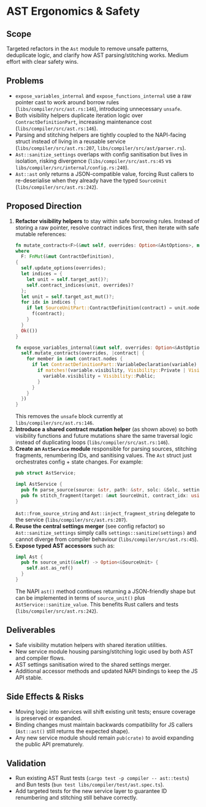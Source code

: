 # AST Ergonomics & Safety

## Scope
Targeted refactors in the `Ast` module to remove unsafe patterns, deduplicate logic, and clarify how AST parsing/stitching works. Medium effort with clear safety wins.

## Problems
- `expose_variables_internal` and `expose_functions_internal` use a raw pointer cast to work around borrow rules (`libs/compiler/src/ast.rs:146`), introducing unnecessary `unsafe`.
- Both visibility helpers duplicate iteration logic over `ContractDefinitionPart`, increasing maintenance cost (`libs/compiler/src/ast.rs:146`).
- Parsing and stitching helpers are tightly coupled to the NAPI-facing struct instead of living in a reusable service (`libs/compiler/src/ast.rs:207`, `libs/compiler/src/ast/parser.rs`).
- `Ast::sanitize_settings` overlaps with config sanitisation but lives in isolation, risking divergence (`libs/compiler/src/ast.rs:45` vs `libs/compiler/src/internal/config.rs:240`).
- `Ast::ast` only returns a JSON-compatible value, forcing Rust callers to re-deserialise when they already have the typed `SourceUnit` (`libs/compiler/src/ast.rs:242`).

## Proposed Direction
1. **Refactor visibility helpers** to stay within safe borrowing rules. Instead of storing a raw pointer, resolve contract indices first, then iterate with safe mutable references:
   ```rust
   fn mutate_contracts<F>(&mut self, overrides: Option<&AstOptions>, mut f: F) -> Result<()>
   where
     F: FnMut(&mut ContractDefinition),
   {
     self.update_options(overrides);
     let indices = {
       let unit = self.target_ast()?;
       self.contract_indices(unit, overrides)?
     };
     let unit = self.target_ast_mut()?;
     for idx in indices {
       if let SourceUnitPart::ContractDefinition(contract) = unit.nodes.get_mut(idx).ok_or_else(|| napi_error("Invalid contract index"))? {
         f(contract);
       }
     }
     Ok(())
   }

   fn expose_variables_internal(&mut self, overrides: Option<&AstOptions>) -> Result<()> {
     self.mutate_contracts(overrides, |contract| {
       for member in &mut contract.nodes {
         if let ContractDefinitionPart::VariableDeclaration(variable) = member {
           if matches!(variable.visibility, Visibility::Private | Visibility::Internal) {
             variable.visibility = Visibility::Public;
           }
         }
       }
     })
   }
   ```
   This removes the `unsafe` block currently at `libs/compiler/src/ast.rs:146`.
2. **Introduce a shared contract mutation helper** (as shown above) so both visibility functions and future mutations share the same traversal logic instead of duplicating loops (`libs/compiler/src/ast.rs:146`).
3. **Create an `AstService` module** responsible for parsing sources, stitching fragments, renumbering IDs, and sanitising values. The `Ast` struct just orchestrates config + state changes. For example:
   ```rust
   pub struct AstService;

   impl AstService {
     pub fn parse_source(source: &str, path: &str, solc: &Solc, settings: &Settings) -> Result<SourceUnit, AstError>;
     pub fn stitch_fragment(target: &mut SourceUnit, contract_idx: usize, fragment: ContractDefinition) -> Result<()>;
   }
   ```
   `Ast::from_source_string` and `Ast::inject_fragment_string` delegate to the service (`libs/compiler/src/ast.rs:207`).
4. **Reuse the central settings merger** (see config refactor) so `Ast::sanitize_settings` simply calls `settings::sanitize(settings)` and cannot diverge from compiler behaviour (`libs/compiler/src/ast.rs:45`).
5. **Expose typed AST accessors** such as:
   ```rust
   impl Ast {
     pub fn source_unit(&self) -> Option<&SourceUnit> {
       self.ast.as_ref()
     }
   }
   ```
   The NAPI `ast()` method continues returning a JSON-friendly shape but can be implemented in terms of `source_unit()` plus `AstService::sanitize_value`. This benefits Rust callers and tests (`libs/compiler/src/ast.rs:242`).

## Deliverables
- Safe visibility mutation helpers with shared iteration utilities.
- New service module housing parsing/stitching logic used by both AST and compiler flows.
- AST settings sanitisation wired to the shared settings merger.
- Additional accessor methods and updated NAPI bindings to keep the JS API stable.

## Side Effects & Risks
- Moving logic into services will shift existing unit tests; ensure coverage is preserved or expanded.
- Binding changes must maintain backwards compatibility for JS callers (`Ast::ast()` still returns the expected shape).
- Any new service module should remain `pub(crate)` to avoid expanding the public API prematurely.

## Validation
- Run existing AST Rust tests (`cargo test -p compiler -- ast::tests`) and Bun tests (`bun test libs/compiler/test/ast.spec.ts`).
- Add targeted tests for the new service layer to guarantee ID renumbering and stitching still behave correctly.
